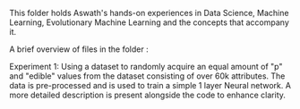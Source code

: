 This folder holds Aswath's hands-on experiences in Data Science, Machine Learning, Evolutionary Machine Learning and the concepts that accompany it.

A brief overview of  files in the folder :

Experiment 1: Using a dataset to randomly acquire an equal amount of "p" and "edible" values from the dataset consisting of over 60k attributes. The data is pre-processed and is used to train a simple 1 layer Neural network. A more detailed description is present alongside the code to enhance clarity. 
